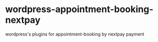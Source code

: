 # wordpress-appointment-booking-nextpay
wordpress's plugins for appointment-booking by nextpay payment
